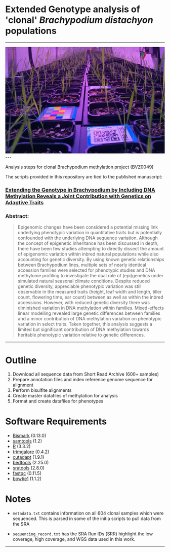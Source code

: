 # Extended Genotype analysis of 'clonal' _Brachypodium distachyon_ populations

---
<img src='./IMG_20151103_103851.jpg'>
---

Analysis steps for clonal Brachypodium methylation project (BVZ0049)

The scripts provided in this repository are tied to the published manuscript:

### [Extending the Genotype in Brachypodium by Including DNA Methylation Reveals a Joint Contribution with Genetics on Adaptive Traits](https://www.ncbi.nlm.nih.gov/pubmed/32132166/?utm_source=gquery&utm_medium=referral&utm_campaign=CitationSensor)

### Abstract:
>Epigenomic changes have been considered a potential missing link underlying phenotypic variation in quantitative traits but is potentially confounded with the underlying DNA sequence variation. Although the concept of epigenetic inheritance has been discussed in depth, there have been few studies attempting to directly dissect the amount of epigenomic variation within inbred natural populations while also accounting for genetic diversity. By using known genetic relationships between Brachypodium lines, multiple sets of nearly identical accession families were selected for phenotypic studies and DNA methylome profiling to investigate the dual role of (epi)genetics under simulated natural seasonal climate conditions. Despite reduced genetic diversity, appreciable phenotypic variation was still observable in the measured traits (height, leaf width and length, tiller count, flowering time, ear count) between as well as within the inbred accessions. However, with reduced genetic diversity there was diminished variation in DNA methylation within families. Mixed-effects linear modelling revealed large genetic differences between families and a minor contribution of DNA methylation variation on phenotypic variation in select traits. Taken together, this analysis suggests a limited but significant contribution of DNA methylation towards heritable phenotypic variation relative to genetic differences.

---

# Outline

1. Download all sequence data from Short Read Archive (600+ samples)
2. Prepare annotation files and index reference genome sequence for alignment
3. Perform bisulfite alignments
4. Create master datafiles of methylation for analysis
5. Format and create datafiles for phenotypes

# Software Requirements

- [Bismark](https://github.com/FelixKrueger/Bismark) (0.13.0)
- [samtools](https://github.com/samtools/samtools) (1.2)
- [R](https://www.r-project.org/) (3.3.2)
- [trimgalore](https://github.com/FelixKrueger/TrimGalore) (0.4.2)
- [cutadapt](https://github.com/marcelm/cutadapt) (1.9.1)
- [bedtools](https://github.com/arq5x/bedtools2) (2.25.0)
- [sratools](https://github.com/ncbi/sra-tools) (2.8.0)
- [fastqc](http://www.bioinformatics.babraham.ac.uk/projects/fastqc/) (0.11.5)
- [bowtie1](https://github.com/BenLangmead/bowtie) (1.1.2)


# Notes

- `metadata.txt` contains information on all 604 clonal samples which were sequenced. This is parsed in some of the initia scripts to pull data from the SRA

- `sequencing_record.txt` has the SRA Run IDs (SRR) highlight the low coverage, high coverage, and WGS data used in this work.






---
